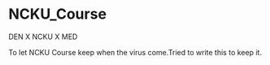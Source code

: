 # NCKU_Course
DEN X NCKU X MED


To let NCKU Course keep when the virus come.Tried to write this to keep it.
